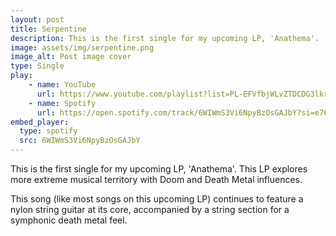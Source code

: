 ```yaml
---
layout: post
title: Serpentine
description: This is the first single for my upcoming LP, 'Anathema'. 
image: assets/img/serpentine.png
image_alt: Post image cover
type: Single
play:
    - name: YouTube
      url: https://www.youtube.com/playlist?list=PL-EFVfbjWLvZTDCDG3lkrVQwj1eH11TZ4
    - name: Spotify
      url: https://open.spotify.com/track/6WIWmS3Vi6NpyBzOsGAJbY?si=e76773dd96c84194
embed_player:
  type: spotify
  src: 6WIWmS3Vi6NpyBzOsGAJbY
---
```

This is the first single for my upcoming LP, 'Anathema'. 
This LP explores more extreme musical territory with Doom and Death Metal influences.

This song (like most songs on this upcoming LP) continues to feature a nylon string guitar at its core, accompanied by a string section for a symphonic death metal feel. 

